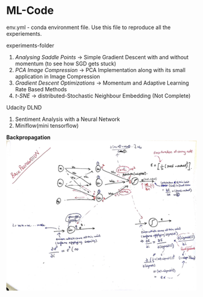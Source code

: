 # ML-Code
env.yml - conda environment file. Use this file to reproduce all the experiements.

experiments-folder<br/>
1. <i>Analysing Saddle Points</i> -> Simple Gradient Descent with and without momentum (to see how SGD gets stuck)
2. <i>PCA Image Compression</i> -> PCA Implementation along with its small application in Image Compression
3. <i>Gradient Descent Optimizations</i> -> Momentum and Adaptive Learning Rate Based Methods
4. <i>t-SNE</i> -> distributed-Stochastic Neighbour Embedding (Not Complete)

Udacity DLND<br/>
1. Sentiment Analysis with a Neural Network
2. Miniflow(mini tensorflow)<br/>


<b>Backpropagation<br/>
![Backpropagation](/data/images/backprop.jpg "Backpropagation")
